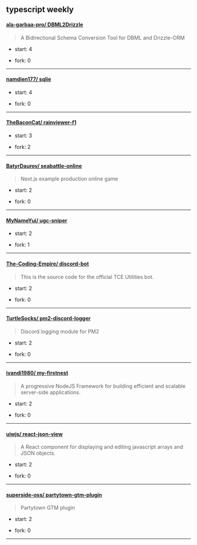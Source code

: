 ## typescript weekly

#### [ala-garbaa-pro/ DBML2Drizzle](https://github.com/ala-garbaa-pro/DBML2Drizzle)
>  A Bidirectional Schema Conversion Tool for DBML and Drizzle-ORM
+ start: 4
+ fork: 0
---
#### [namdien177/ sqlie](https://github.com/namdien177/sqlie)
>  
+ start: 4
+ fork: 0
---
#### [TheBaconCat/ rainviewer-f1](https://github.com/TheBaconCat/rainviewer-f1)
>  
+ start: 3
+ fork: 2
---
#### [BatyrDaurov/ seabattle-online](https://github.com/BatyrDaurov/seabattle-online)
>  Next.js example production online game
+ start: 2
+ fork: 0
---
#### [MyNameYui/ ugc-sniper](https://github.com/MyNameYui/ugc-sniper)
>  
+ start: 2
+ fork: 1
---
#### [The-Coding-Empire/ discord-bot](https://github.com/The-Coding-Empire/discord-bot)
>  This is the source code for the official TCE Utilities bot.
+ start: 2
+ fork: 0
---
#### [TurtIeSocks/ pm2-discord-logger](https://github.com/TurtIeSocks/pm2-discord-logger)
>  Discord logging module for PM2
+ start: 2
+ fork: 0
---
#### [ivandi1980/ my-firstnest](https://github.com/ivandi1980/my-firstnest)
>  A progressive NodeJS Framework for building efficient and scalable server-side applications.
+ start: 2
+ fork: 0
---
#### [uiwjs/ react-json-view](https://github.com/uiwjs/react-json-view)
>  A React component for displaying and editing javascript arrays and JSON objects.
+ start: 2
+ fork: 0
---
#### [superside-oss/ partytown-gtm-plugin](https://github.com/superside-oss/partytown-gtm-plugin)
>  Partytown GTM plugin
+ start: 2
+ fork: 0
---